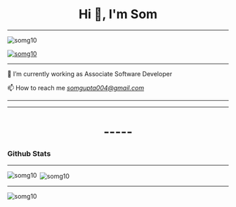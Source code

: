 <h1 align="center">Hi 👋, I'm Som </h1>

<hr>
<p align="left"> <img src="https://komarev.com/ghpvc/?username=somg10&label=Profile%20views&color=0e75b6&style=flat" alt="somg10" /> </p>

<p align="left"> <a href="https://github.com/ryo-ma/github-profile-trophy"><img src="https://github-profile-trophy.vercel.app/?username=somg10" alt="somg10" /></a> </p>


<hr>
 🌱 I’m currently working as Associate Software Developer


 📫 How to reach me *somgupta004@gmail.com*

<hr>



<hr>

<h1 align="center"> ----- </h1>


<h3 align="left">Github Stats</h3>

<hr>



<p>
  <img align="left" src="https://github-readme-stats.vercel.app/api/top-langs?username=somg10&show_icons=true&theme=dark&locale=en&layout=compact" alt="somg10" />
</p>



<p>&nbsp;<img align="center" src="https://github-readme-stats.vercel.app/api?username=somg10&show_icons=true&theme=dark&locale=en" alt="somg10" /></p>
<hr>
<p>
  <img align="center" src="https://github-readme-streak-stats.herokuapp.com/?user=somg10&theme=highcontrast" alt="somg10" />
</p>
